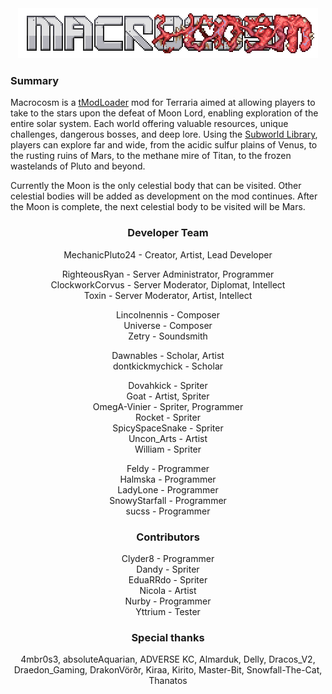 
<center>
<img title="Macrocosm" alt="Macrocosm" src="Content\Menus\Logo.png">
</center>

### Summary
Macrocosm is a [tModLoader](https://github.com/tModLoader/tModLoader) mod for Terraria aimed at allowing players to take to the stars upon the defeat of Moon Lord, enabling exploration of the entire solar system.
Each world offering valuable resources, unique challenges, dangerous bosses, and deep lore.
Using the [Subworld Library](https://github.com/jjohnsnaill/SubworldLibrary), players can explore far and wide, from the acidic sulfur plains of Venus, to the rusting ruins of Mars, to the methane mire of Titan, to the frozen wastelands of Pluto and beyond.

Currently the Moon is the only celestial body that can be visited.
Other celestial bodies will be added as development on the mod continues.
After the Moon is complete, the next celestial body to be visited will be Mars. 

<center>

### Developer Team
MechanicPluto24 - Creator, Artist, Lead Developer

RighteousRyan - Server Administrator, Programmer \
ClockworkCorvus - Server Moderator, Diplomat, Intellect \
Toxin - Server Moderator, Artist, Intellect

Lincolnennis - Composer \
Universe - Composer \
Zetry - Soundsmith

Dawnables - Scholar, Artist \
dontkickmychick - Scholar

Dovahkick - Spriter \
Goat - Artist, Spriter \
OmegA-Vinier - Spriter, Programmer \
Rocket - Spriter \
SpicySpaceSnake - Spriter \
Uncon_Arts - Artist \
William - Spriter

Feldy - Programmer \
Halmska - Programmer \
LadyLone - Programmer \
SnowyStarfall - Programmer \
sucss - Programmer 

### Contributors
Clyder8 - Programmer \
Dandy - Spriter \
EduaRRdo - Spriter \
Nicola - Artist \
Nurby - Programmer \
Yttrium - Tester

### Special thanks
4mbr0s3, absoluteAquarian, ADVERSE KC, Almarduk, Delly, Dracos_V2, Draedon_Gaming, DrakonVörðr, Kiraa, Kirito, Master-Bit, Snowfall-The-Cat, Thanatos

</center>

